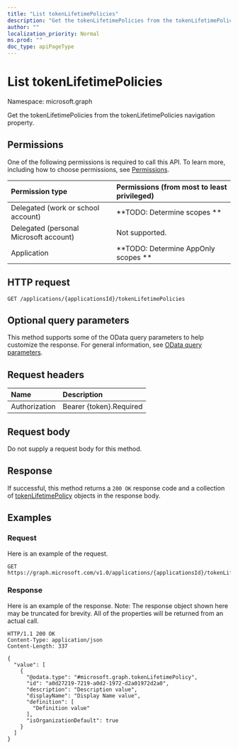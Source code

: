 ```yaml
---
title: "List tokenLifetimePolicies"
description: "Get the tokenLifetimePolicies from the tokenLifetimePolicies navigation property."
author: ""
localization_priority: Normal
ms.prod: ""
doc_type: apiPageType
---
```


# List tokenLifetimePolicies

Namespace: microsoft.graph

Get the tokenLifetimePolicies from the tokenLifetimePolicies navigation property.

## Permissions
One of the following permissions is required to call this API. To learn more, including how to choose permissions, see [Permissions](/concepts/permissions-reference.md).

|Permission type|Permissions (from most to least privileged)|
|:---|:---|
|Delegated (work or school account)|**TODO: Determine scopes **|
|Delegated (personal Microsoft account)|Not supported.|
|Application|**TODO: Determine AppOnly scopes **|

## HTTP request
<!-- {
  "blockType": "ignored"
}
-->
``` http
GET /applications/{applicationsId}/tokenLifetimePolicies
```

## Optional query parameters
This method supports some of the OData query parameters to help customize the response. For general information, see [OData query parameters](/graph/query-parameters).

## Request headers
|Name|Description|
|:---|:---|
|Authorization|Bearer {token}.Required|

## Request body
Do not supply a request body for this method.

## Response
If successful, this method returns a `200 OK` response code and a collection of [tokenLifetimePolicy](../resources/tokenlifetimepolicy.md) objects in the response body.

## Examples

### Request
Here is an example of the request.
<!-- {
  "blockType": "request",
  "name": "get_tokenlifetimepolicy"
}
-->
``` http
GET https://graph.microsoft.com/v1.0/applications/{applicationsId}/tokenLifetimePolicies
```

### Response
Here is an example of the response. Note: The response object shown here may be truncated for brevity. All of the properties will be returned from an actual call.
<!-- {
  "blockType": "response",
  "truncated": true,
  "@odata.type": "collection(microsoft.graph.tokenlifetimepolicy)"
}
-->
``` http
HTTP/1.1 200 OK
Content-Type: application/json
Content-Length: 337

{
  "value": [
    {
      "@odata.type": "#microsoft.graph.tokenLifetimePolicy",
      "id": "a0d27219-7219-a0d2-1972-d2a01972d2a0",
      "description": "Description value",
      "displayName": "Display Name value",
      "definition": [
        "Definition value"
      ],
      "isOrganizationDefault": true
    }
  ]
}
```

